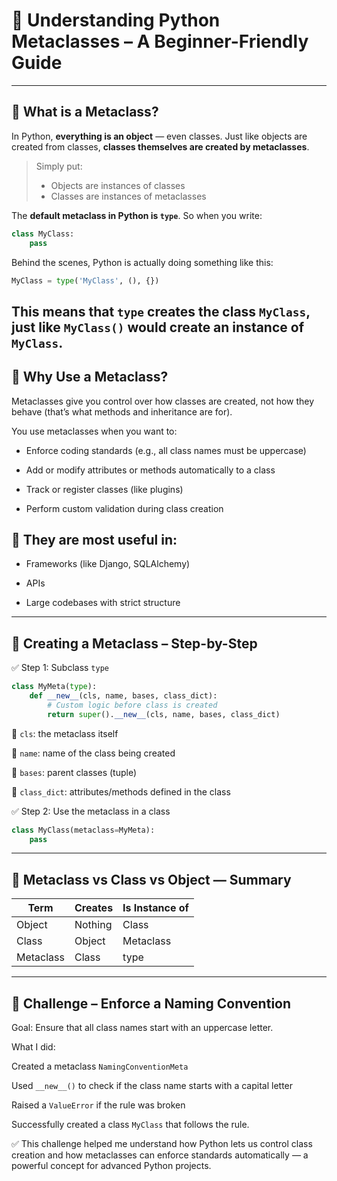 # 🧠 Understanding Python Metaclasses – A Beginner-Friendly Guide

---

## 🔹 What is a Metaclass?

In Python, **everything is an object** — even classes. Just like objects are created from classes, **classes themselves are created by metaclasses**.

> Simply put:  
> - Objects are instances of classes  
> - Classes are instances of metaclasses  

The **default metaclass in Python is `type`**. So when you write:

```python
class MyClass:
    pass
```
Behind the scenes, Python is actually doing something like this:
```python
MyClass = type('MyClass', (), {})
```
This means that `type` creates the class `MyClass`, just like `MyClass()` would create an instance of `MyClass`.
---

## 🔹 Why Use a Metaclass?
Metaclasses give you control over how classes are created, not how they behave (that’s what methods and inheritance are for).

You use metaclasses when you want to:

- Enforce coding standards (e.g., all class names must be uppercase)

- Add or modify attributes or methods automatically to a class

- Track or register classes (like plugins)

- Perform custom validation during class creation

## 🔹 They are most useful in:

- Frameworks (like Django, SQLAlchemy)

- APIs

- Large codebases with strict structure

---
## 🔹 Creating a Metaclass – Step-by-Step
✅ Step 1: Subclass `type`

```python
class MyMeta(type):
    def __new__(cls, name, bases, class_dict):
        # Custom logic before class is created
        return super().__new__(cls, name, bases, class_dict)
```
🔹 `cls`: the metaclass itself

🔹 `name`: name of the class being created

🔹 `bases`: parent classes (tuple)

🔹 `class_dict`: attributes/methods defined in the class

✅ Step 2: Use the metaclass in a class

```python
class MyClass(metaclass=MyMeta):
    pass
```
---
## 🔹 Metaclass vs Class vs Object — Summary
| Term      | Creates | Is Instance of |
| --------- | ------- | -------------- |
| Object    | Nothing | Class          |
| Class     | Object  | Metaclass      |
| Metaclass | Class   | type           |

---

## 🎯 Challenge – Enforce a Naming Convention

Goal: Ensure that all class names start with an uppercase letter.

What I did:

Created a metaclass `NamingConventionMeta`

Used `__new__()` to check if the class name starts with a capital letter

Raised a `ValueError` if the rule was broken

Successfully created a class `MyClass` that follows the rule.

✅ This challenge helped me understand how Python lets us control class creation and how metaclasses can enforce standards automatically — a powerful concept for advanced Python projects.
